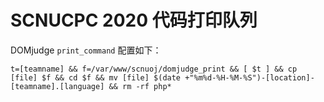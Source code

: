 # SCNUCPC 2020 代码打印队列

DOMjudge `print_command` 配置如下：

```
t=[teamname] && f=/var/www/scnuoj/domjudge_print && [ $t ] && cp [file] $f && cd $f && mv [file] $(date +"%m%d-%H-%M-%S")-[location]-[teamname].[language] && rm -rf php*
```
